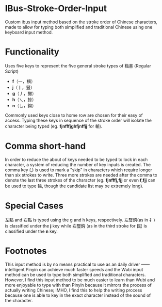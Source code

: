 # IBus-Stroke-Order-Input
Custom ibus input method based on the stroke order of Chinese characters, made to allow for typing both simplified and traditional Chinese using one keyboard input method.

# Functionality
Uses five keys to represent the five general stroke types of 楷書 (Regular Script)
- **f**（一，横）
- **j**（丨，豎）
- **g**（丿，撇）
- **h**（乀，捺）
- **n**（乚，鈎）

Commonly used keys close to home row are chosen for their easy of access.
Typing these keys in sequence of the stroke order will isolate the character being typed (eg. **fjnfffjghfjnffjj** for 輸).

# Comma short-hand
In order to reduce the about of keys needed to be typed to lock in each character, a system of reducing the number of key inputs is created. The comma key (,) is used to mark a "skip" in characters which require longer than six strokes to write. Three more strokes are needed after the comma to denote the last three strokes of the character (eg. **fjnfffj,fjj** or even **f,fjj** can be used to type 輸, though the candidate list may be extremely long).

# Special Cases
左點 and 右點 is typed using the g and h keys, respectively. 左豎鈎(as in 扌) is classified under the **j** key while 右豎鈎 (as in the third stroke for 民) is classified under the **n** key.

# Footnotes
This input method is by no means practical to use as an daily driver —— intelligent Pinyin can achieve much faster speeds and the Wubi input method can be used to type both simplified and traditional characters. However, I find this input method to be much easier to learn than Wubi and more enjoyable to type with than Pinyin because it mirrors the process of actually writing Chinese; IMHO, I find this to help the writing process because one is able to key in the exact character instead of the sound of the character.
